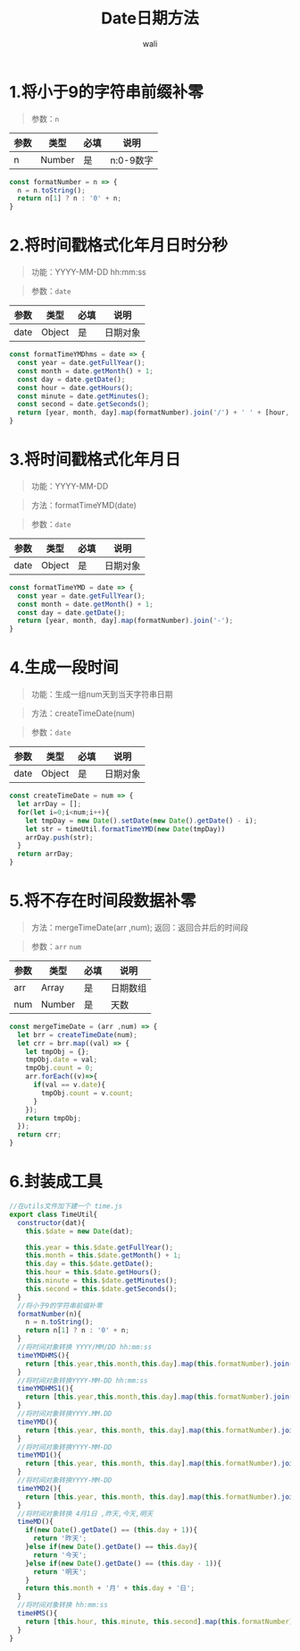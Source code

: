 ﻿---
layout: post
title: Date日期方法   #标题
tagline: javascript 中关于时间的封装方法
category: javascript      #分类
author: wali    #作者
tag: Date     #标签
ghurl:        #github url
ghurl_zip:    #github zip下载

post_nav: ['1.将小于9的字符串前缀补零','2.将时间戳格式化年月日时分秒','3.将时间戳格式化年月日','4.生成一段时间','5.将不存在时间段数据补零','6.封装成工具']
---

# 1.将小于9的字符串前缀补零

> 参数：`n`

参数|类型|必填|说明
-|-|-|-
n|Number|是|n:0-9数字|

```javascript
const formatNumber = n => {
  n = n.toString();
  return n[1] ? n : '0' + n;
}
```

# 2.将时间戳格式化年月日时分秒

> 功能：YYYY-MM-DD hh:mm:ss

> 参数：`date`

参数|类型|必填|说明
-|-|-|-
date|Object|是|日期对象|

```javascript
const formatTimeYMDhms = date => {
  const year = date.getFullYear();
  const month = date.getMonth() + 1;
  const day = date.getDate();
  const hour = date.getHours();
  const minute = date.getMinutes();
  const second = date.getSeconds();
  return [year, month, day].map(formatNumber).join('/') + ' ' + [hour, minute, second].map(formatNumber).join(':');
}
```

# 3.将时间戳格式化年月日

> 功能：YYYY-MM-DD

> 方法：formatTimeYMD(date)

> 参数：`date`

参数|类型|必填|说明
-|-|-|-
date|Object|是|日期对象|

```javascript
const formatTimeYMD = date => {
  const year = date.getFullYear();
  const month = date.getMonth() + 1;
  const day = date.getDate();
  return [year, month, day].map(formatNumber).join('-');
}
```

# 4.生成一段时间

> 功能：生成一组num天到当天字符串日期

> 方法：createTimeDate(num)

> 参数：`date`

参数|类型|必填|说明
-|-|-|-
date|Object|是|日期对象|

```javascript
const createTimeDate = num => {
  let arrDay = [];
  for(let i=0;i<num;i++){
    let tmpDay = new Date().setDate(new Date().getDate() - i);
    let str = timeUtil.formatTimeYMD(new Date(tmpDay))
    arrDay.push(str);
  }
  return arrDay;
}
```

# 5.将不存在时间段数据补零

> 方法：mergeTimeDate(arr ,num); 返回：返回合并后的时间段

> 参数：`arr` `num`

参数|类型|必填|说明
-|-|-|-
arr|Array|是|日期数组|
num|Number|是|天数|

```javascript
const mergeTimeDate = (arr ,num) => {
  let brr = createTimeDate(num);
  let crr = brr.map((val) => {
    let tmpObj = {};
    tmpObj.date = val;
    tmpObj.count = 0;
    arr.forEach((v)=>{
      if(val == v.date){
        tmpObj.count = v.count;
      }
    });
    return tmpObj;
  });
  return crr;
}
```

# 6.封装成工具

```javascript
//在utils文件加下建一个 time.js
export class TimeUtil{
  constructor(dat){
    this.$date = new Date(dat);

    this.year = this.$date.getFullYear();
    this.month = this.$date.getMonth() + 1;
    this.day = this.$date.getDate();
    this.hour = this.$date.getHours();
    this.minute = this.$date.getMinutes();
    this.second = this.$date.getSeconds();
  }
  //将小于9的字符串前缀补零
  formatNumber(n){
    n = n.toString();
    return n[1] ? n : '0' + n;
  }
  //将时间对象转换 YYYY/MM/DD hh:mm:ss
  timeYMDHMS(){
    return [this.year,this.month,this.day].map(this.formatNumber).join('/') + ' ' + [this.hour, this.minute, this.second].map(this.formatNumber).join(':');
  }
  //将时间对象转换YYYY-MM-DD hh:mm:ss
  timeYMDHMS1(){
    return [this.year,this.month,this.day].map(this.formatNumber).join('-') + ' ' + [this.hour, this.minute, this.second].map(this.formatNumber).join(':');
  }
  //将时间对象转换YYYY.MM.DD
  timeYMD(){
    return [this.year, this.month, this.day].map(this.formatNumber).join('.');
  }
  //将时间对象转换YYYY-MM-DD
  timeYMD1(){
    return [this.year, this.month, this.day].map(this.formatNumber).join('-');
  }
  //将时间对象转换YYYY-MM-DD
  timeYMD2(){
    return [this.year, this.month, this.day].map(this.formatNumber).join('/');
  }
  //将时间对象转换 4月1日 ,昨天,今天,明天
  timeMD(){
    if(new Date().getDate() == (this.day + 1)){
      return '昨天';
    }else if(new Date().getDate() == this.day){
      return '今天';
    }else if(new Date().getDate() == (this.day - 1)){
      return '明天';
    }
    return this.month + '月' + this.day + '日';
  }
  //将时间对象转换 hh:mm:ss
  timeHMS(){
    return [this.hour, this.minute, this.second].map(this.formatNumber).join(':');
  }
}
```






